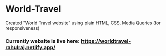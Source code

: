 # World-Travel
Created "World Travel website" using plain HTML, CSS, Media Queries (for responsiveness)
### Currently website is live here: https://worldtravel-rahulraj.netlify.app/
